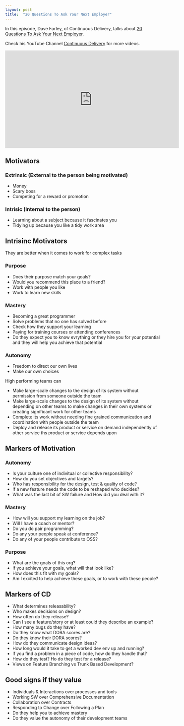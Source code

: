```yaml
---
layout: post
title:  "20 Questions To Ask Your Next Employer"
---
```


In this episode, Dave Farley, of Continuous Delivery, talks about [20 Questions To Ask Your Next Employer](https://www.youtube.com/watch?v=2Afk9KVEgpE).

Check his YouTube Channel [Continuous Delivery](https://www.youtube.com/c/ContinuousDelivery) for more videos.

<iframe width="560" height="315" src="https://www.youtube.com/embed/2Afk9KVEgpE" title="YouTube video player" frameborder="0" allow="accelerometer; autoplay; clipboard-write; encrypted-media; gyroscope; picture-in-picture" allowfullscreen></iframe>

## Motivators

### Extrinsic (External to the person being motivated)
- Money
- Scary boss
- Competing for a reward or promotion


### Intrisic (Internal to the person)
- Learning about a subject because it fascinates you
- Tidying up because you like a tidy work area

## Intrisinc Motivators
They are better when it comes to work for complex tasks

### Purpose
- Does their purpose match your goals?
- Would you recommend this place to a friend?
- Work with people you like
- Work to learn new skills

### Mastery
- Becoming a great programmer
- Solve problems that no one has solved before
- Check how they support your learning
- Paying for training courses or attending conferences
- Do they expect you to know evrything or they hire you for your potential and they will help you achieve that potential

### Autonomy
- Freedom to direct our own lives
- Make our own choices

High performing teams can
- Make large-scale changes to the design of its system without permission from someone outside the team
- Make large-scale changes to the design of its system without depending on other teams to make changes in their own systems or creating significant work for other teams
- Complete its work without needing fine grained communication and coordination with people outside the team
- Deploy and release its product or service on demand independently of other service ths product or service depends upon

## Markers of Motivation

### Autonomy
- Is your culture one of indivitual or collective responsibility?
- How do you set objectives and targets?
- Who has responsibility for the design, test & quality of code?
- If a new feature needs the code to be reshaped who decides?
- What was the last bit of SW failure and How did you deal with it?

### Mastery
- How will you support my learning on the job?
- Will I have a coach or mentor?
- Do you do pair programming?
- Do any your people speak at conference?
- Do any of your people contribute to OSS?

### Purpose
- What are the goals of this org?
- If you achieve your goals, what will that look like?
- How does this fit with my goals?
- Am I excited to help achieve these goals, or to work with these people?

## Markers of CD 
- What determines releasability?
- Who makes decisions on design?
- How often do they release?
- Can I see a feature/story or at least could they describe an example?
- How many bugs do they have?
- Do they know what DORA scores are?
- Do they know their DORA scores?
- How do they communicate design ideas?
- How long would it take to get a worked dev env up and running?
- If you find a problem in a piece of code, how do they handle that?
- How do they test? Ho do they test for a release?
- Views on Feature Branching vs Trunk Based Development?

## Good signs if they value
- Individuals & Interactions over processes and tools
- Working SW over Comprehensive Documentation
- Collaboration over Contracts
- Responding to Change over Following a Plan
- Do they help you to achieve mastery
- Do they value the autonomy of their development teams
